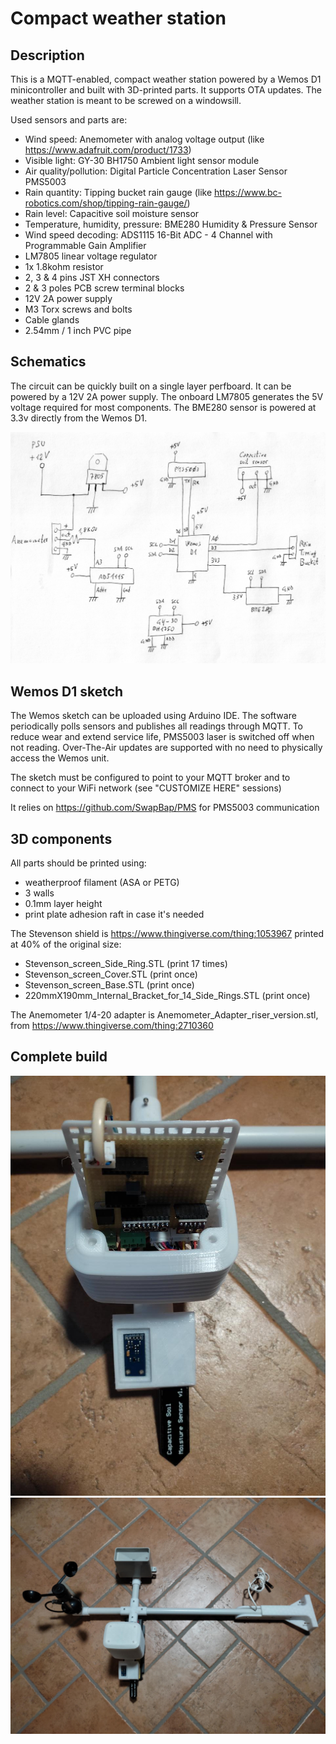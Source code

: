 # Compact weather station

## Description

This is a MQTT-enabled, compact weather station powered by a Wemos D1 minicontroller and built with 3D-printed parts. It supports OTA updates.
The weather station is meant to be screwed on a windowsill.

Used sensors and parts are:

- Wind speed: Anemometer with analog voltage output (like https://www.adafruit.com/product/1733)
- Visible light: GY-30 BH1750 Ambient light sensor module
- Air quality/pollution: Digital Particle Concentration Laser Sensor PMS5003
- Rain quantity: Tipping bucket rain gauge (like https://www.bc-robotics.com/shop/tipping-rain-gauge/)
- Rain level: Capacitive soil moisture sensor
- Temperature, humidity, pressure: BME280 Humidity & Pressure Sensor
- Wind speed decoding: ADS1115 16-Bit ADC - 4 Channel with Programmable Gain Amplifier
- LM7805 linear voltage regulator
- 1x 1.8kohm resistor
- 2, 3 & 4 pins JST XH connectors
- 2 & 3 poles PCB screw terminal blocks
- 12V 2A power supply
- M3 Torx screws and bolts
- Cable glands
- 2.54mm / 1 inch PVC pipe


## Schematics

The circuit can be quickly built on a single layer perfboard. It can be powered by a 12V 2A power supply. The onboard LM7805 generates the 5V voltage required for most components. The BME280 sensor is powered at 3.3v directly from the Wemos D1.

<img src="./pics/weatherstation-schematics.png"/>


## Wemos D1 sketch 

The Wemos sketch can be uploaded using Arduino IDE. The software periodically polls sensors and publishes all readings through MQTT. To reduce wear and extend service life, PMS5003 laser is switched off when not reading.
Over-The-Air updates are supported with no need to physically access the Wemos unit.

The sketch must be configured to point to your MQTT broker and to connect to your WiFi network (see "CUSTOMIZE HERE" sessions)

It relies on https://github.com/SwapBap/PMS for PMS5003 communication


## 3D components

All parts should be printed using:

- weatherproof filament (ASA or PETG)
- 3 walls
- 0.1mm layer height
- print plate adhesion raft in case it's needed

The Stevenson shield is https://www.thingiverse.com/thing:1053967 printed at 40% of the original size:

- Stevenson_screen_Side_Ring.STL (print 17 times)
- Stevenson_screen_Cover.STL (print once)
- Stevenson_screen_Base.STL (print once)
- 220mmX190mm_Internal_Bracket_for_14_Side_Rings.STL (print once)

The Anemometer 1/4-20 adapter is Anemometer_Adapter_riser_version.stl, from https://www.thingiverse.com/thing:2710360


## Complete build

<img src="./pics/raw_IMG_20211016_144007-thumb.jpg"/>

<img src="./pics/raw_IMG_20211016_221754-thumb.jpg"/>
